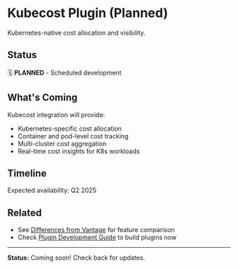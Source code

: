 # Kubecost Plugin (Planned)

Kubernetes-native cost allocation and visibility.

## Status

🗓️ **PLANNED** - Scheduled development

## What's Coming

Kubecost integration will provide:

- Kubernetes-specific cost allocation
- Container and pod-level cost tracking
- Multi-cluster cost aggregation
- Real-time cost insights for K8s workloads

## Timeline

Expected availability: Q2 2025

## Related

- See [Differences from Vantage](differences.md) for feature comparison
- Check [Plugin Development Guide](../plugin-development.md) to build plugins now

---

**Status:** Coming soon! Check back for updates.
